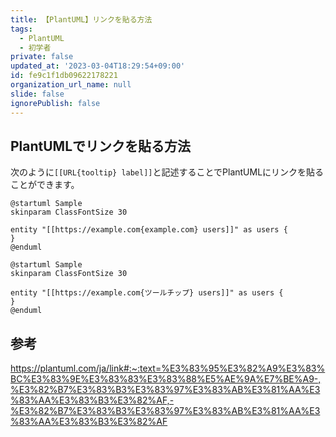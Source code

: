 ```yaml
---
title: 【PlantUML】リンクを貼る方法
tags:
  - PlantUML
  - 初学者
private: false
updated_at: '2023-03-04T18:29:54+09:00'
id: fe9c1f1db09622178221
organization_url_name: null
slide: false
ignorePublish: false
---
```

## PlantUMLでリンクを貼る方法

次のように`[[URL{tooltip} label]]`と記述することでPlantUMLにリンクを貼ることができます。

```:sample.puml
@startuml Sample
skinparam ClassFontSize 30

entity "[[https://example.com{example.com} users]]" as users {
}
@enduml
```

```plantuml
@startuml Sample
skinparam ClassFontSize 30

entity "[[https://example.com{ツールチップ} users]]" as users {
}
@enduml
```

## 参考

https://plantuml.com/ja/link#:~:text=%E3%83%95%E3%82%A9%E3%83%BC%E3%83%9E%E3%83%83%E3%83%88%E5%AE%9A%E7%BE%A9-,%E3%82%B7%E3%83%B3%E3%83%97%E3%83%AB%E3%81%AA%E3%83%AA%E3%83%B3%E3%82%AF,-%E3%82%B7%E3%83%B3%E3%83%97%E3%83%AB%E3%81%AA%E3%83%AA%E3%83%B3%E3%82%AF

